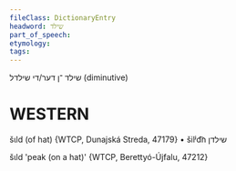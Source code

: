 ```yaml
---
fileClass: DictionaryEntry
headword: שילד
part_of_speech: 
etymology: 
tags: 
---
```

שילד
־ן
דער/די 
שילדל
(diminutive)

WESTERN
========

šɩld (of hat) {WTCP, Dunajská Streda, 47179}
	•	šilʲd͡n שילדן

šɩld 'peak (on a hat)' {WTCP, Berettyó-Újfalu, 47212}

